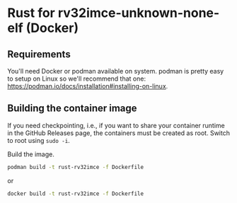 # Rust for rv32imce-unknown-none-elf (Docker)

## Requirements

You'll need Docker or podman available on system. podman is pretty easy to setup on Linux so we'll recommend that one: <https://podman.io/docs/installation#installing-on-linux>.

## Building the container image

If you need checkpointing, i.e., if you want to share your container runtime in the GitHub Releases
page, the containers must be created as root. Switch to root using `sudo -i`.

Build the image.

```sh
podman build -t rust-rv32imce -f Dockerfile
```

or

```sh
docker build -t rust-rv32imce -f Dockerfile
```
